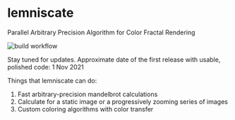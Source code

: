 # lemniscate
Parallel Arbitrary Precision Algorithm for Color Fractal Rendering

![build workflow](https://github.com/Stochastic13/lemniscate/actions/workflows/build.yml/badge.svg)

Stay tuned for updates. Approximate date of the first release with usable, polished code: 1 Nov 2021

Things that lemniscate can do:
1. Fast arbitrary-precision mandelbrot calculations
2. Calculate for a static image or a progressively zooming series of images
3. Custom coloring algorithms with color transfer
